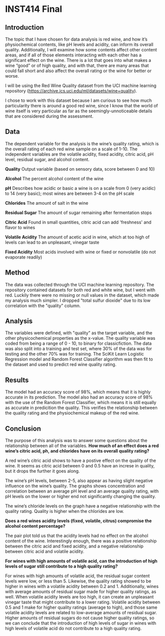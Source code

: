 # INST414 Final
## Introduction 

The topic that I have chosen for data analysis is red wine, and how it’s physiochemical contents, like pH levels and acidity, can inform its overall quality. Additionally, I will examine how some contents affect other content areas, and if all of those elements interacting with each other has a significant effect on the wine. There is a lot that goes into what makes a wine “good” or of high quality, and with that, there are many areas that could fall short and also affect the overall rating or the wine for better or worse.

I will be using the Red Wine Quality dataset from the UCI machine learning repository (https://archive.ics.uci.edu/ml/datasets/wine+quality).
 
I chose to work with this dataset because I am curious to see how much particularity there is around a good red wine, since I know that the world of wine itself is very particular as far as the seemingly-unnoticeable details that are considered during the assessment. 

## Data
The dependent variable for the analysis is the wine’s quality rating, which is the overall rating of each red wine sample on a scale of 1-10. The independent variables are the volatile acidity, fixed acidity, citric acid, pH level, residual sugar, and alcohol content. 

**Quality**
Output variable (based on sensory data, score between 0 and 10)

**Alcohol**
The percent alcohol content of the wine

**pH**
Describes how acidic or basic a wine is on a scale from 0 (very acidic) to 14 (very basic); most wines are between 3-4 on the pH scale

**Chlorides**
The amount of salt in the wine

**Residual Sugar**
The amount of sugar remaining after fermentation stops

**Citric Acid**
Found in small quantities, citric acid can add 'freshness' and flavor to wines

**Volatile Acidity**
The amount of acetic acid in wine, which at too high of levels can lead to an unpleasant, vinegar taste

**Fixed Acidity**
Most acids involved with wine or fixed or nonvolatile (do not evaporate readily)


## Method
The data was collected through the UCI machine learning repository. The repository contained datasets for both red and white wine, but I went with red. Luckily there were no missing or null values in the dataset, which made my analysis much simpler. I dropped "total sulfur dioxide" due to its low correlation with the "quality" column. 

## Analysis
The variables were defined, with "quality" as the target variable, and the other physicochemical properties as the x-value. The quality variable was coded from being a range of 0 - 10, to binary for classicfiction. The data was also split into a training and test set, where 30% of the data was for testing and the other 70% was for training. The SciKit Learn Logistic Regression model and Random Forest Classifier algorithm was then fit to the dataset and used to predict red wine quality rating. 

## Results
The model had an accuracy score of 98%, which means that it is highly accurate in its prediction. The model also had an accuracy score of 98% with the use of the Random Forest Classifier, which means it is still equally as accurate in predicition the quality. This verifies the relationship between the quality rating and the physiochemical makeup of the red wine. 

## Conclusion

The purpose of this analysis was to answer some questions about the relationship between all of the variables.
**How much of an effect does a red wine’s citric acid, ph, and chlorides have on its overall quality rating?**

A red wine’s citric acid shows to have a postive effect on the quality of the wine. It seems as citric acid between 0 and 0.5 have an increse in quality, but it drops the further it goes along.   

The wine’s pH levels, between 2-5, also appear as having slight negative influence on the wine’s quality. The graphs shows concentration and correlation between an average pH level and an average quality rating, with pH levels on the lower or higher end not significantly changing the quality. 

The wine’s chloride levels on the graph have a negative relationship with the quality rating. Quality is higher when the chlorides are low.  

**Does a red wines acidity levels (fixed, volatile, citrus) compromise the alcohol content percentage?**

The pair plot told us that the acidity levels had no effect on the alcohol content of the wine. Interestingly enough, there was a positive relationship between the citric acid and fixed acidity, and a negative relationship between citric acid and volatile acidity. 

**For wines with high amounts of volatile acid, can the introduction of high levels of sugar still contribute to a high quality rating?**

For wines with high amounts of volatile acid, the residual sugar content levels were low, or less than 5. Likewise, the quality rating showed to be higher in wines with a volatile acidity between 0.2 and 1. Additionally, wines with average amounts of residual sugar made for higher quality ratings, as well. When volatile acidity levels are too high, it can create an unpleasant vinegar taste that might contribute to a lower rating. Volatile acidity between 0.5 and 1 make for higher quality ratings (average to high), and those same volatile acidity levels are related to low-average amounts of residual sugar. Higher amounts of residual sugars do not cause higher quality ratings, so we can conclude that the introduction of high levels of sugar in wines with high levels of volatile acid do not contribute to a high quality rating. 

 
